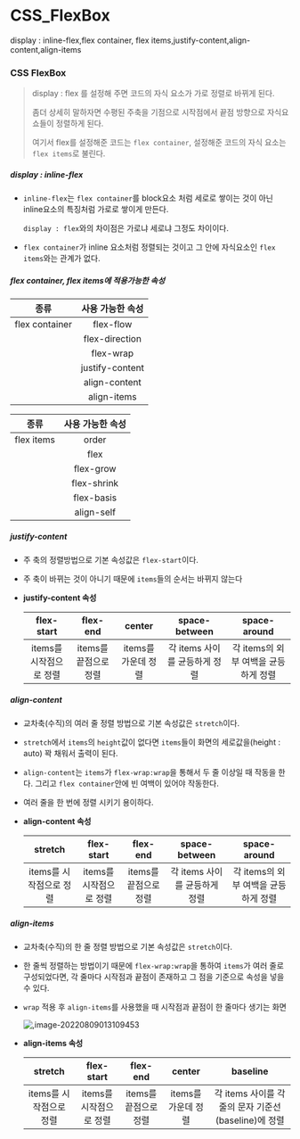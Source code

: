 # CSS_FlexBox
display : inline-flex,flex container, flex items,justify-content,align-content,align-items
### CSS FlexBox

> display : flex 를 설정해 주면 코드의 자식 요소가 가로 정렬로 바뀌게 된다.
>
> 좀더 상세히 말하자면 수평된 주축을 기점으로 시작점에서 끝점 방향으로 자식요쇼들이 정렬하게 된다.
>
> 여기서 flex를 설정해준 코드는 `flex container`, 설정해준 코드의 자식 요소는 `flex items`로 불린다.

##### display : inline-flex

- `inline-flex`는 `flex container`를 block요소 처럼 세로로 쌓이는 것이 아닌 inline요소의 특징처럼 가로로 쌓이게 만든다.

  `display : flex`와의 차이점은 가로냐 세로냐 그정도 차이이다.

- `flex container`가 inline 요소처럼 정렬되는 것이고 그 안에 자식요소인 `flex items`와는 관계가 없다.

  

##### flex container, flex items에 적용가능한 속성

|      종류      | 사용 가능한 속성 |
| :------------: | :--------------: |
| flex container |    flex-flow     |
|                |  flex-direction  |
|                |    flex-wrap     |
|                | justify-content  |
|                |  align-content   |
|                |   align-items    |

|    종류    | 사용 가능한 속성 |
| :--------: | :--------------: |
| flex items |      order       |
|            |       flex       |
|            |    flex-grow     |
|            |   flex-shrink    |
|            |    flex-basis    |
|            |    align-self    |



##### justify-content

- 주 축의 정렬방법으로 기본 속성값은 `flex-start`이다.

- 주 축이 바뀌는 것이 아니기 때문에 `items`들의 순서는 바뀌지 않는다

- **justify-content 속성**

  |       flex-start        |       flex-end        |       center        |         space-between         |             space-around             |
  | :---------------------: | :-------------------: | :-----------------: | :---------------------------: | :----------------------------------: |
  | items를 시작점으로 정렬 | items를 끝점으로 정렬 | items를 가운데 정렬 | 각 items 사이를 균등하게 정렬 | 각 items의 외부 여백을 균등하게 정렬 |

  

##### align-content

- 교차축(수직)의 여러 줄 정렬 방법으로 기본 속성값은 `stretch`이다.

- `stretch`에서 `items`의 `height`값이 없다면 `items`들이 화면의 세로값을(height : auto) 꽉 채워서 출력이 된다.

- `align-content`는 `items`가 `flex-wrap:wrap`을 통해서 두 줄 이상일 때 작동을 한다.
  그리고 `flex container`안에 빈 여백이 있어야 작동한다.

- 여러 줄을 한 번에 정렬 시키기 용이하다.

- **align-content 속성**

  |         stretch         |       flex-start        |       flex-end        |         space-between         |             space-around             |
  | :---------------------: | :---------------------: | :-------------------: | :---------------------------: | :----------------------------------: |
  | items를 시작점으로 정렬 | items를 시작점으로 정렬 | items를 끝점으로 정렬 | 각 items 사이를 균등하게 정렬 | 각 items의 외부 여백을 균등하게 정렬 |

  

##### align-items

- 교차축(수직)의 한 줄 정렬 방법으로 기본 속성값은 `stretch`이다.

- 한 줄씩 정렬하는 방법이기 때문에 `flex-wrap:wrap`을 통하여 `items`가 여러 줄로 구성되었다면, 각 줄마다 시작점과 끝점이 존재하고 그 점을 기준으로 속성을 넣을 수 있다.

- `wrap` 적용 후 `align-items`를 사용했을 때 시작점과 끝점이 한 줄마다 생기는 화면

  ![,image-20220809013109453](CSS_FlexBox.assets/image-20220809013109453.png)

- **align-items 속성**

  |         stretch         |       flex-start        |       flex-end        |       center        |                       baseline                       |
  | :---------------------: | :---------------------: | :-------------------: | :-----------------: | :--------------------------------------------------: |
  | items를 시작점으로 정렬 | items를 시작점으로 정렬 | items를 끝점으로 정렬 | items를 가운데 정렬 | 각 items 사이를 각 줄의 문자 기준선(baseline)에 정렬 |

  
